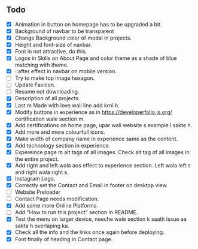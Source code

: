 ## Todo
- [x] Animation in button on homepage has to be upgraded a bit. 
- [x] Background of navbar to be transparent
- [x] Change Background color of modal in projects.
- [x] Height and font-size of navbar.
- [x] Font in not attractive, do this. 
- [x] Logos in Skills on About Page and color theme as a shade of blue matching with theme.
- [x] ::after effect in navbar on mobile version. 
- [ ] Try to make top image hexagon.
- [ ] Update Favicon.
- [ ] Resume not downloading.
- [x] Description of all projects.
- [x] Last m Made with love wali line add krni h.
- [x] Modify buttons in experience as in https://developerfolio.js.org/ certification wale section m.
- [x] Add certifications on home page, upar wali website s example l sakte h.
- [x] Add more and more colourfull icons. 
- [x] Make width of company name in experience same as the content.
- [x] Add technology section in experience.
- [x] Expereince page m alt tags of all images. Check alt tag of all images in the entire project. 
- [x] Add right and left wala aos effect to experience section. Left wala left s and right wala right s.
- [x] Instagram Logo.
- [x] Correctly set the Contact and Email in footer on desktop view.
- [ ] Website Preloader
- [ ] Contact Page needs modification.
- [x] Add some more Online Platforms.
- [ ] Add "How to run this project" section in README.
- [x] Test the menu on larger device, neeche wale section k saath issue aa sakta h overlaping ka.
- [x] Check all the info and the links once again before deploying.
- [x] Font fmaily of heading in Contact page.